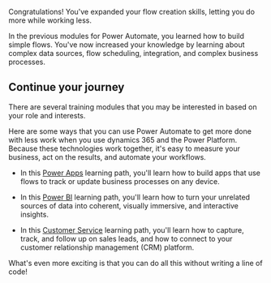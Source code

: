 Congratulations! You've expanded your flow creation skills, letting you do more while working less.

In the previous modules for Power Automate, you learned how to build simple flows. You've now increased your knowledge by learning about complex data sources, flow scheduling, integration, and complex business processes.

## Continue your journey

There are several training modules that you may be interested in based on your role and interests.

Here are some ways that you can use Power Automate to get more done with less work when you use dynamics 365 and the Power Platform. Because these technologies work together, it's easy to measure your business, act on the results, and automate your workflows.

- In this [Power Apps](/training/paths/create-powerapps/?azure-portal=true) learning path, you'll learn how to build apps that use flows to track or update business processes on any device.

- In this [Power BI](/training/modules/get-started-with-power-bi/?azure-portal=true) learning path, you'll learn how to turn your unrelated sources of data into coherent, visually immersive, and interactive insights.

- In this [Customer Service](/training/modules/get-started-with-dynamics-365-for-customer-service/index/?azure-portal=true) learning path, you'll learn how to capture, track, and follow up on sales leads, and how to connect to your customer relationship management (CRM) platform.

What's even more exciting is that you can do all this without writing a line of code!

